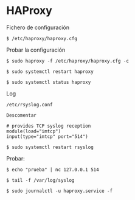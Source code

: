 # HAProxy

Fichero de configuración

    $ /etc/haproxy/haproxy.cfg

Probar la configuración

    $ sudo haproxy -f /etc/haproxy/haproxy.cfg -c

    $ sudo systemctl restart haproxy

    $ sudo systemctl status haproxy

Log

    /etc/rsyslog.conf

    Descomentar
    
    # provides TCP syslog reception
    module(load="imtcp")
    input(type="imtcp" port="514")

    $ sudo systemctl restart rsyslog

Probar:
    
    $ echo "prueba" | nc 127.0.0.1 514

    $ tail -f /var/log/syslog

    $ sudo journalctl -u haproxy.service -f